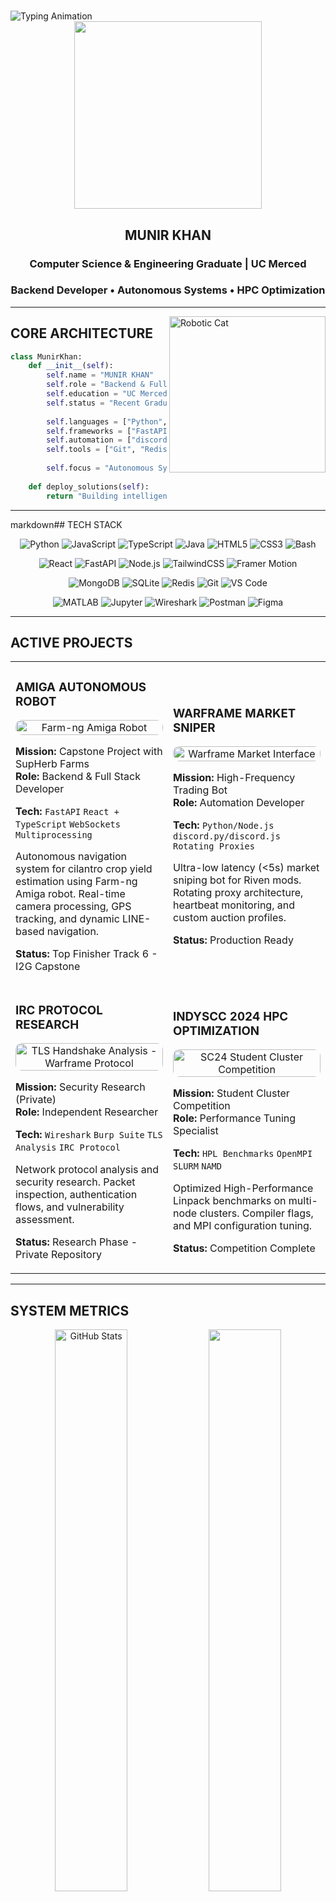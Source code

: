 # <div align="center">
  <img src="https://readme-typing-svg.herokuapp.com?font=Roboto+Mono&weight=700&size=40&duration=3000&pause=1000&color=FF6B35&center=true&vCenter=true&width=700&height=80&lines=MUNIR+KHAN;Backend+Developer;Autonomous+Systems;HPC+HPL_Specialist" alt="Typing Animation" />
</div>

<div align="center">
  <img src="https://user-images.githubusercontent.com/74038190/225813708-98b745f2-7d22-48cf-9150-083f1b00d6c9.gif" width="300"/>
</div>

<div align="center">

## MUNIR KHAN
### Computer Science & Engineering Graduate | UC Merced
### Backend Developer • Autonomous Systems • HPC Optimization

</div>

---

<img align="right" alt="Robotic Cat" width="250" src="https://user-images.githubusercontent.com/74038190/212749447-bfb7e725-6987-49d9-ae85-2015e3e7cc41.gif">

## CORE ARCHITECTURE

```python
class MunirKhan:
    def __init__(self):
        self.name = "MUNIR KHAN"
        self.role = "Backend & Full Stack Developer"
        self.education = "UC Merced - CS & Engineering"
        self.status = "Recent Graduate"
        
        self.languages = ["Python", "JavaScript", "TypeScript", "HTML/CSS", "Bash"]
        self.frameworks = ["FastAPI", "React + TypeScript", "Node.js", "Tailwind CSS"]
        self.automation = ["discord.py", "discord.js", "python-telegram-bot"]
        self.tools = ["Git", "Redis", "Wireshark", "OpenMPI", "SLURM"]
        
        self.focus = "Autonomous Systems & HPC Optimization"
        
    def deploy_solutions(self):
        return "Building intelligent systems, one line at a time"
```

---

markdown## TECH STACK

<div align="center">

![Python](https://img.shields.io/badge/Python-3776AB?style=for-the-badge&logo=python&logoColor=white)
![JavaScript](https://img.shields.io/badge/JavaScript-F7DF1E?style=for-the-badge&logo=javascript&logoColor=black)
![TypeScript](https://img.shields.io/badge/TypeScript-007ACC?style=for-the-badge&logo=typescript&logoColor=white)
![Java](https://img.shields.io/badge/Java-ED8B00?style=for-the-badge&logo=java&logoColor=white)
![HTML5](https://img.shields.io/badge/HTML5-E34F26?style=for-the-badge&logo=html5&logoColor=white)
![CSS3](https://img.shields.io/badge/CSS3-1572B6?style=for-the-badge&logo=css3&logoColor=white)
![Bash](https://img.shields.io/badge/Bash-4EAA25?style=for-the-badge&logo=gnu-bash&logoColor=white)

![React](https://img.shields.io/badge/React-20232A?style=for-the-badge&logo=react&logoColor=61DAFB)
![FastAPI](https://img.shields.io/badge/FastAPI-005571?style=for-the-badge&logo=fastapi)
![Node.js](https://img.shields.io/badge/Node.js-43853D?style=for-the-badge&logo=node.js&logoColor=white)
![TailwindCSS](https://img.shields.io/badge/Tailwind_CSS-38B2AC?style=for-the-badge&logo=tailwind-css&logoColor=white)
![Framer Motion](https://img.shields.io/badge/Framer_Motion-0055FF?style=for-the-badge&logo=framer&logoColor=white)

![MongoDB](https://img.shields.io/badge/MongoDB-4EA94B?style=for-the-badge&logo=mongodb&logoColor=white)
![SQLite](https://img.shields.io/badge/SQLite-07405E?style=for-the-badge&logo=sqlite&logoColor=white)
![Redis](https://img.shields.io/badge/Redis-DC382D?style=for-the-badge&logo=redis&logoColor=white)
![Git](https://img.shields.io/badge/Git-F05032?style=for-the-badge&logo=git&logoColor=white)
![VS Code](https://img.shields.io/badge/VS_Code-0078D4?style=for-the-badge&logo=visual%20studio%20code&logoColor=white)

![MATLAB](https://img.shields.io/badge/MATLAB-0076A8?style=for-the-badge&logo=mathworks&logoColor=white)
![Jupyter](https://img.shields.io/badge/Jupyter-F37626?style=for-the-badge&logo=Jupyter&logoColor=white)
![Wireshark](https://img.shields.io/badge/Wireshark-1679A7?style=for-the-badge&logo=wireshark&logoColor=white)
![Postman](https://img.shields.io/badge/Postman-FF6C37?style=for-the-badge&logo=postman&logoColor=white)
![Figma](https://img.shields.io/badge/Figma-F24E1E?style=for-the-badge&logo=figma&logoColor=white)

</div>

---

## ACTIVE PROJECTS

<table>
<tr>
<td width="50%">

### AMIGA AUTONOMOUS ROBOT
<div align="center">
  <img src="https://ucmerced.box.com/s/oue7c83ik02ipuncv3v0xvbvmrtatq4k" width="100%" alt="Farm-ng Amiga Robot" style="border-radius: 10px;"/>
</div>

**Mission:** Capstone Project with SupHerb Farms  
**Role:** Backend & Full Stack Developer

**Tech:** `FastAPI` `React + TypeScript` `WebSockets` `Multiprocessing`

Autonomous navigation system for cilantro crop yield estimation using Farm-ng Amiga robot. Real-time camera processing, GPS tracking, and dynamic LINE-based navigation.

**Status:** Top Finisher Track 6 - I2G Capstone

</td>
<td width="50%">

### WARFRAME MARKET SNIPER
<div align="center">
  <img src="https://github.com/user-attachments/assets/1078c934-dfe2-4d90-aa8e-2cdc9ad4198a" width="100%" alt="Warframe Market Interface" style="border-radius: 10px;"/>
</div>

**Mission:** High-Frequency Trading Bot  
**Role:** Automation Developer

**Tech:** `Python/Node.js` `discord.py/discord.js` `Rotating Proxies`

Ultra-low latency (<5s) market sniping bot for Riven mods. Rotating proxy architecture, heartbeat monitoring, and custom auction profiles.

**Status:** Production Ready

</td>
</tr>
<tr>
<td width="50%">

### IRC PROTOCOL RESEARCH
<div align="center">
  <img src="https://github.com/user-attachments/assets/3f01688a-7933-42f8-9246-4b354e6d9664" width="100%" alt="TLS Handshake Analysis - Warframe Protocol" style="border-radius: 10px;"/>
</div>


**Mission:** Security Research (Private)  
**Role:** Independent Researcher

**Tech:** `Wireshark` `Burp Suite` `TLS Analysis` `IRC Protocol`

Network protocol analysis and security research. Packet inspection, authentication flows, and vulnerability assessment.

**Status:** Research Phase - Private Repository

</td>
<td width="50%">

### INDYSCC 2024 HPC OPTIMIZATION
<div align="center">
  <img src="https://github.com/user-attachments/assets/84e098e1-29e4-4620-ae75-9f95c5b6fa2a" width="100%" alt="SC24 Student Cluster Competition" style="border-radius: 10px;"/>
</div>

**Mission:** Student Cluster Competition  
**Role:** Performance Tuning Specialist

**Tech:** `HPL Benchmarks` `OpenMPI` `SLURM` `NAMD`

Optimized High-Performance Linpack benchmarks on multi-node clusters. Compiler flags, and MPI configuration tuning.

**Status:** Competition Complete

</td>
</tr>
</table>

---

## SYSTEM METRICS

<div align="center">
  <img width="48%" src="https://github-readme-stats.vercel.app/api?username=KINGDRAGONER&show_icons=true&count_private=true&hide_border=true&title_color=FF6B35&icon_color=FF6B35&text_color=FFFFFF&bg_color=0D1117" alt="GitHub Stats" /> 
  <img width="48%" src="https://github-readme-stats.vercel.app/api/top-langs/?username=KINGDRAGONER&layout=compact&hide_border=true&title_color=FF6B35&text_color=FFFFFF&bg_color=0D1117" />
</div>

<div align="center">
  <img width="90%" src="https://github-readme-streak-stats.herokuapp.com/?user=KINGDRAGONER&theme=dark&hide_border=true&stroke=0D1117&background=0D1117&ring=FF6B35&fire=FF6B35&currStreakLabel=FF6B35" />
</div>

---

## ACADEMIC CREDENTIALS

<div align="center">

```
UC MERCED - Computer Science & Engineering (B.S.)
Recent Graduate

Core Coursework:
• Algorithm Design and Analysis    • Software Engineering
• Computer Vision                  • Artificial Intelligence  
• Machine Learning                 • Human-Computer Interaction
• Probability and Statistics       • Numerical Methods
```

</div>

---

## CURRENT OBJECTIVES

- Developing advanced autonomous systems and robotics applications
- Learning High-Performance Computing optimization techniques  
- Building full-stack applications with real-time data processing
- Researching network security protocols and system vulnerabilities
- Optimizing performance-critical systems and algorithms

<div align="center">
  <img src="https://user-images.githubusercontent.com/74038190/212749171-b84692a8-2b04-4e3b-93ca-ac14705da224.gif" width="200"/>
</div>

---

## CONTACT

<div align="center">

[![Email](https://img.shields.io/badge/Email-D14836?style=for-the-badge&logo=gmail&logoColor=white)](mailto:munirk79@gmail.com)
[![GitHub](https://img.shields.io/badge/GitHub-100000?style=for-the-badge&logo=github&logoColor=white)](https://github.com/KINGDRAGONER)

</div>

---

<div align="center">
  <img src="https://user-images.githubusercontent.com/74038190/212284158-e840e285-664b-44d7-b79b-e264b5e54825.gif" width="400"/>
</div>

<div align="center">
  <img src="https://komarev.com/ghpvc/?username=KINGDRAGONER&label=Profile+Views&color=ff6b35&style=for-the-badge" alt="Profile Views" />
</div>
